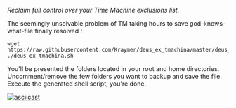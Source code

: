 *Reclaim full control over your Time Machine exclusions list.*

The seemingly unsolvable problem of TM taking hours to save god-knows-what-file finally resolved !

    wget https://raw.githubusercontent.com/Kraymer/deus_ex_tmachina/master/deus_ex_tmachina.sh
    ./deus_ex_tmachina.sh

You'll be presented the folders located in your root and home directories.  
Uncomment/remove the few folders you want to backup and save the file.  
Execute the generated shell script, you're done.

[![asciicast](https://asciinema.org/a/16ng1nrhuqca2lou355f1f91c.png)](https://asciinema.org/a/16ng1nrhuqca2lou355f1f91c)
